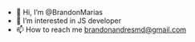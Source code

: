 - 👋 Hi, I’m @BrandonMarias
- 👀 I’m interested in JS developer
- 📫 How to reach me brandonandresmd@gmail.com

<!---
BrandonMarias/BrandonMarias is a ✨ special ✨ repository because its `README.md` (this file) appears on your GitHub profile.
You can click the Preview link to take a look at your changes.
--->
